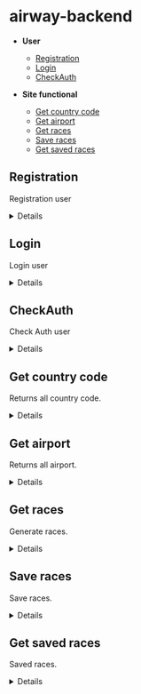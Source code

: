 # airway-backend

- **User**
    - [Registration](https://github.com/top-aleksei/airway-backend#registration)
    - [Login](https://github.com/top-aleksei/airway-backend#login)
    - [CheckAuth](https://github.com/top-aleksei/airway-backend#check-auth)

- **Site functional**
    - [Get country code](https://github.com/top-aleksei/airway-backend#get-country-code)
    - [Get airport](https://github.com/top-aleksei/airway-backend#get-airport)
    - [Get races](https://github.com/top-aleksei/airway-backend#get-races)
    - [Save races](https://github.com/top-aleksei/airway-backend#save-races)
    - [Get saved races](https://github.com/top-aleksei/airway-backend#get-saved-races)




**Registration**
----
Registration user

<details>

* **URL**

    /auth/registration

* **Method:**

    `POST`

* **Headers:**

'Content-Type': 'application/json'

*  **URL Params**

    None

* **Query Params**

    None

* **Data Params**
  ```json
      {
      "firstName": "John",
      "lastName": "Doe",
      "email": "johndoe@example.com",
      "password": "password123",
      "dateBirth": "1990-01-01",
      "sex": "male",
      "countryCode": "US",
      "phoneNumber": "1234567890",
      "citizenship": "American"
      }
  ```
* **Success Response:**

  * **Code:** 200 OK <br />
    **Content:** 
    ```json
        {"message":"Registration complete"}
    ```
 
* **Error Response:**

    {message: `Registration error`}
      
    or

**Code:** 409 conflict <br />

    {message: `This email is already exists`}
  
* **Notes:**

    None

</details>



**Login**
----
Login user

<details>

* **URL**

    /auth/login

* **Method:**

    `POST`

* **Headers:**

'Content-Type': 'application/json'

*  **URL Params**

    None

* **Query Params**

    None

* **Data Params**
  ```json
      {
      "email": "johndoe@example.com",
      "password": "password123",
      }
  ```
* **Success Response:**

  * **Code:** 200 OK <br />
    **Content:** 
    ```json
        {
          "token": "eyJhbGciOiJIUzI1NiIsInR5cCI6IkpXVCJ9.eyJpZCI6IjY0NDk5MzEzYjhlY2MyODQ5MTExMGU0OSIsImlhdCI6MTY4MjY2MTg5OSwiZXhwIjoxNjgyNzQ4Mjk5fQ.Pz6nSo4yO3mqxV1yWVa8-odqnTQASouZ4PA7Hivj8sI",
          "userId": "64499313b8ecc28491110e49",
          "userProfile": {
              "firstName": "John",
              "lastName": "Doe",
              "email": "johndoe@example.com",
              "dateBirth": "Mon Jan 01 1990 01:00:00 GMT+0100 (Central European Standard Time)",
              "sex": "male",
              "countryCode": "US",
              "phoneNumber": 1234567890,
              "citizenship": "American"
          }
        }
    ```
 
* **Error Response:**

    {message: `User johndoa@example.com not found`}
      
    or
  
    {message: `Password not valid`}
      
    or
  
    {message: `Login error`}
  
* **Notes:**

    None

</details>


**CheckAuth**
----
Check Auth user

<details>

* **URL**

    /auth/check-auth

* **Method:**

    `GET`

* **Headers:**

'Content-Type': 'application/json'
  
'Authorization': 'Bearer eyJhbGciOiJIUzI1NiIsInR5cCI6IkpXVCJ9.eyJpZCI6IjY0NDk5MzEzYjhlY2MyODQ5MTExMGU0OSIsImlhdCI6MTY4MjY2MTY1NCwiZXhwIjoxNjgyNzQ4MDU0fQ.-CdxY4BSsBx32BIcb7RiIjOXZGueamNbKj2rnBY10pc'

*  **URL Params**

    None

* **Query Params**

        "id":"jsdhfbcseh7yy32dLKJ"

        example: ?id=dfsdfsjljflksd345n34jkwjhf

* **Data Params**

    None

* **Success Response:**

  * **Code:** 200 OK <br />
    **Content:** 
    ```json
    {
      "firstName": "John",
      "lastName": "Doe",
      "email": "johndoe@example.com",
      "dateBirth": "Mon Jan 01 1990 01:00:00 GMT+0100 (Central European Standard Time)",
      "sex": "male",
      "countryCode": "US",
      "phoneNumber": 1234567890,
      "citizenship": "American"
    }
    ```
 
* **Error Response:**

    {message: `You are not authorized to perform this operation`}
      
    or
  
    {message: `User not found`}
     
    or
  
    {message: `Check auth error`}


  
* **Notes:**

    None

</details>



**Get country code**
----
Returns all country code.

<details>

* **URL**

    /country-codes

* **Method:**

    `GET`

* **Headers:**

'Content-Type': 'application/json'

*  **URL Params**

    None

* **Query Params**

    

* **Data Params**

    None

* **Success Response:**

  * **Code:** 200 OK <br />
    **Content:** 
    ```json
        [   
          {
            "country": "Australia",
            "code": "+61",
            "phoneDigits": 8
            },
            {
            "country": "Austria",
            "code": "+43",
            "phoneDigits": 11
            },
            {
            "country": "Azerbaijan",
            "code": "+994",
            "phoneDigits": 9
            },  
        ]
    ```
 
* **Error Response:**

    {message: `Get all country codes error`}
  
* **Notes:**

    None

</details>


**Get airport**
----
Returns all airport.

<details>

* **URL**

    /airports

* **Method:**

    `GET`

* **Headers:**

'Content-Type': 'application/json'

*  **URL Params**

    None

* **Query Params**

    None

* **Data Params**

    None

* **Success Response:**

  * **Code:** 200 OK <br />
    **Content:** 
    ```json
        [
          {
            "code": "AMS",
            "name": "Amsterdam Airport Schiphol",
            "city": "Amsterdam",
            "country": "Netherlands"
            },
            {
            "code": "CDG",
            "name": "Paris-Charles de Gaulle Airport",
            "city": "Paris",
            "country": "France"
          },
        ]
    ```
 
* **Error Response:**

    {message: `Get all airports error`}
  
* **Notes:**

    None

</details>


**Get races**
----
Generate races.

<details>

* **URL**

    /races

* **Method:**

    `GET`

* **Headers:**

'Content-Type': 'application/json'

*  **URL Params**

    None

* **Query Params**

    "departureAirportCode":"string"
      
     "arrivalAirportCode":"string" 
       
     "departureDate":"string"
       
     "returnDate":"string";
       
     "roundTrip":"number"; (0 or 1)
       
     "countAdult":"number";
       
     "countChildren":"number";
       
     "countInfant":"number";
       
     "amountFlights":"number";
       

     example /races?departureAirportCode=WAW&arrivalAirportCode=DUB&departureDate=2023-04-27T00:00:00.000Z&returnDate=2023-04-28T00:00:00.000Z&roundTrip=1&countAdult=2&countChildren=3&countInfant=2&amountFlights=1

* **Data Params**

    None

* **Success Response:**

  * **Code:** 200 OK <br />
    **Content:** 
    ```json
        {
            "departureAirportCode": "WAW",
            "arrivalAirportCode": "DUB",
            "departureDate": "2023-05-27T00:00:00.000Z",
            "returnDate": "2023-05-31T00:00:00.000Z",
            "roundTrip": 1,
            "routes": [
                {
                    "departureDate": "2023-05-27T00:00:00.000Z",
                    "departureAirportCode": "WAW",
                    "arrivalAirportCode": "DUB",
                    "flights": [
                        {
                            "departureAirportCode": "WAW",
                            "departureDateTime": "2023-05-27T08:30:00.000Z",
                            "arrivalAirportCode": "DUB",
                            "arrivalDateTime": "2023-05-27T09:50:00.000Z",
                            "numberRace": "NH4847",
                            "seatNumbers": [
                                "40f",
                                "41f",
                                "42f",
                                "43f",
                                "44f"
                            ],
                            "freeSeats": 8,
                            "flightTime": 140
                        }
                    ],
                    "ticketsCost": {
                        "adult": {
                            "totalCost": "162.15",
                            "fare": "105.40",
                            "tax": "56.75"
                        },
                        "children": {
                            "totalCost": "126.48",
                            "fare": "69.56",
                            "tax": "56.91"
                        },
                        "infant": {
                            "totalCost": "51.89",
                            "fare": "45.66",
                            "tax": "6.23"
                        }
                    }
                },
                {
                    "departureDate": "2023-05-31T00:00:00.000Z",
                    "departureAirportCode": "DUB",
                    "arrivalAirportCode": "WAW",
                    "flights": [
                        {
                            "departureAirportCode": "DUB",
                            "departureDateTime": "2023-05-31T05:20:00.000Z",
                            "arrivalAirportCode": "WAW",
                            "arrivalDateTime": "2023-05-31T08:40:00.000Z",
                            "numberRace": "AA8749",
                            "seatNumbers": [
                                "34c",
                                "35c",
                                "36c",
                                "37c",
                                "38c"
                            ],
                            "freeSeats": 7,
                            "flightTime": 140
                        }
                    ],
                    "ticketsCost": {
                        "adult": {
                            "totalCost": "153.34",
                            "fare": "99.67",
                            "tax": "53.67"
                        },
                        "children": {
                            "totalCost": "119.61",
                            "fare": "65.78",
                            "tax": "53.82"
                        },
                        "infant": {
                            "totalCost": "49.07",
                            "fare": "43.18",
                            "tax": "5.89"
                        }
                    }
                }
            ]
        }
    ```
 

   for flights the distance of which is more than 3000 kilometers

     
     ```json
        {
            "departureAirportCode": "MEX",
            "arrivalAirportCode": "DUB",
            "departureDate": "2023-05-27T00:00:00.000Z",
            "returnDate": "2023-05-31T00:00:00.000Z",
            "roundTrip": 1,
            "routes": [
                {
                    "departureDate": "2023-05-27T00:00:00.000Z",
                    "departureAirportCode": "MEX",
                    "arrivalAirportCode": "DUB",
                    "flights": [
                        {
                            "departureAirportCode": "MEX",
                            "departureDateTime": "2023-05-27T04:40:00.000Z",
                            "arrivalAirportCode": "YVR",
                            "arrivalDateTime": "2023-05-27T08:40:00.000Z",
                            "numberRace": "UA4446",
                            "seatNumbers": [
                                "13e",
                                "14e",
                                "15e",
                                "16e",
                                "17e"
                            ],
                            "freeSeats": 5,
                            "flightTime": 300
                        },
                        {
                            "departureAirportCode": "YVR",
                            "departureDateTime": "2023-05-27T10:00:00.000Z",
                            "arrivalAirportCode": "DUB",
                            "arrivalDateTime": "2023-05-28T03:00:00.000Z",
                            "numberRace": "DL4052",
                            "seatNumbers": [
                                "19c",
                                "20c",
                                "21c",
                                "22c",
                                "23c"
                            ],
                            "freeSeats": 6,
                            "flightTime": 540
                        }
                    ],
                    "ticketsCost": {
                        "adult": {
                            "totalCost": "836.97",
                            "fare": "544.03",
                            "tax": "292.94"
                        },
                        "children": {
                            "totalCost": "652.84",
                            "fare": "359.06",
                            "tax": "293.78"
                        },
                        "infant": {
                            "totalCost": "267.83",
                            "fare": "235.69",
                            "tax": "32.14"
                        }
                    }
                },
                {
                    "departureDate": "2023-05-31T00:00:00.000Z",
                    "departureAirportCode": "DUB",
                    "arrivalAirportCode": "MEX",
                    "flights": [
                        {
                            "departureAirportCode": "DUB",
                            "departureDateTime": "2023-05-31T07:40:00.000Z",
                            "arrivalAirportCode": "YVR",
                            "arrivalDateTime": "2023-05-31T04:40:00.000Z",
                            "numberRace": "NH250",
                            "seatNumbers": [
                                "11e",
                                "12e",
                                "13e",
                                "14e",
                                "15e"
                            ],
                            "freeSeats": 13,
                            "flightTime": 300
                        },
                        {
                            "departureAirportCode": "YVR",
                            "departureDateTime": "2023-05-31T07:10:00.000Z",
                            "arrivalAirportCode": "MEX",
                            "arrivalDateTime": "2023-05-31T17:10:00.000Z",
                            "numberRace": "UA2438",
                            "seatNumbers": [
                                "23f",
                                "24f",
                                "25f",
                                "26f",
                                "27f"
                            ],
                            "freeSeats": 6,
                            "flightTime": 540
                        }
                    ],
                    "ticketsCost": {
                        "adult": {
                            "totalCost": "867.18",
                            "fare": "563.67",
                            "tax": "303.51"
                        },
                        "children": {
                            "totalCost": "676.40",
                            "fare": "372.02",
                            "tax": "304.38"
                        },
                        "infant": {
                            "totalCost": "277.50",
                            "fare": "244.20",
                            "tax": "33.30"
                        }
                    }
                }
            ]
        }
    ```
* **Error Response:**

    {message: `Get races error`}
  
* **Notes:**

    None

</details>




  **Save races**
----
Save races.

<details>

* **URL**

    /save-race

* **Method:**

    `POST`

* **Headers:**

'Content-Type': 'application/json'
  
'Authorization': 'Bearer eyJhbGciOiJIUzI1NiIsInR5cCI6IkpXVCJ9.eyJpZCI6IjY0NDk5MzEzYjhlY2MyODQ5MTExMGU0OSIsImlhdCI6MTY4MjY2MTY1NCwiZXhwIjoxNjgyNzQ4MDU0fQ.-CdxY4BSsBx32BIcb7RiIjOXZGueamNbKj2rnBY10pc'

*  **URL Params**

    None

* **Query Params**

    None

* **Data Params**

    ```json
        {
                "departureAirportCode": "BCN",
                "departureAirportName": "Barcelona-El Prat Airport",
                "departureAirportCity": "Barcelona",
                "departureAirportCountry": "Spain",
                "timeZoneDepartureAirport": 2,
                "arrivalAirportCode": "DUB",
                "arrivalAirportName": "Dublin Airport",
                "arrivalAirportCity": "Dublin",
                "arrivalAirportCountry": "Ireland",
                "timeZoneArrivalAirport": 1,
                "connectingAirport": null,
                "races": [
                    {
                        "departureDateTime": "2023-05-05T04:10:00.000Z",
                        "arrivalDateTime": "2023-05-05T05:00:00.000Z",
                        "seatNumbers": [
                            "28b",
                            "29b",
                            "30b",
                            "31b",
                            "32b"
                        ],
                        "freeSeats": 14,
                        "flightTime": 110,
                        "ticketsCost": {
                            "adult": {
                                "totalCost": "131.51",
                                "fare": "85.48",
                                "tax": "46.03"
                            },
                            "children": {
                                "totalCost": "102.58",
                                "fare": "56.42",
                                "tax": "46.16"
                            },
                            "infant": {
                                "totalCost": "42.08",
                                "fare": "37.03",
                                "tax": "5.05"
                            }
                        },
                        "numberRace": "AF1854"
                    }
                ],
                "returnRaces": {
                    "flights": [
                        [
                            {
                                "departureDateTime": "2023-05-28T16:20:00.000Z",
                                "arrivalDateTime": "2023-05-28T19:10:00.000Z",
                                "seatNumbers": [
                                    "25e",
                                    "26e",
                                    "27e",
                                    "28e",
                                    "29e"
                                ],
                                "freeSeats": 8,
                                "flightTime": 110,
                                "ticketsCost": {
                                    "adult": {
                                        "totalCost": "124.09",
                                        "fare": "80.66",
                                        "tax": "43.43"
                                    },
                                    "children": {
                                        "totalCost": "96.79",
                                        "fare": "53.23",
                                        "tax": "43.56"
                                    },
                                    "infant": {
                                        "totalCost": "39.71",
                                        "fare": "34.94",
                                        "tax": "4.77"
                                    }
                                },
                                "numberRace": "SQ8750"
                            }
                        ]
                    ]
                },
        "passengers": [
            {
            "firstName": "Max",
            "lastName": "Smith",
            "dateBirth": "212.232.23",
            "sex": "male",
            "needAssistance": true ,
            "baggage": "23 kg",
            "type": "Children",
            },
            {
            "firstName": "John",
            "lastName": "Smith",
            "dateBirth": "212.232.23",
            "sex": "male",
            "needAssistance": true ,
            "baggage": "23 kg",
            "type": "Children",
            }
        ],
        "contactDetails": {
            "countryCode": "+34 Austria",
            "phoneNumber": 34534690934,
            "email": "email@email.com"
        },
        "userId": "dfsdfsjljflksd345n34jkwjhf"
    }

    ```

      or

     ```json
     {     
        "departureAirportCode": "BCN",
       "departureAirportName": "Barcelona-El Prat Airport",
       "departureAirportCity": "Barcelona",
       "departureAirportCountry": "Spain",
       "timeZoneDepartureAirport": 2,
       "arrivalAirportCode": "DEL",
       "arrivalAirportName": "Indira Gandhi International Airport",
       "arrivalAirportCity": "Delhi",
       "arrivalAirportCountry": "India",
       "timeZoneArrivalAirport": 5,
       "connectingAirport": {
           "code": "OSL",
           "name": "Oslo Airport, Gardermoen",
           "city": "Oslo",
           "country": "Norway",
           "timezone": 2
       },
       "races": [
           {
               "ticketsCost": {
                   "adult": {
                       "totalCost": "671.74",
                       "fare": "436.63",
                       "tax": "235.11"
                   },
                   "children": {
                       "totalCost": "523.96",
                       "fare": "288.18",
                       "tax": "235.78"
                   },
                   "infant": {
                       "totalCost": "214.96",
                       "fare": "189.16",
                       "tax": "25.79"
                   }
               },
               "transitRaces": [
                   {
                       "departureDateTime": "2023-05-05T12:40:00.000Z",
                       "arrivalDateTime": "2023-05-05T15:20:00.000Z",
                       "seatNumbers": [
                           "30d",
                           "31d",
                           "32d",
                           "33d",
                           "34d"
                       ],
                       "freeSeats": 13,
                       "numberRace": "AF6926",
                       "flightTime": 160
                   },
                   {
                       "departureDateTime": "2023-05-05T17:50:00.000Z",
                       "arrivalDateTime": "2023-05-06T04:20:00.000Z",
                       "seatNumbers": [
                           "11b",
                           "12b",
                           "13b",
                           "14b",
                           "15b"
                       ],
                       "freeSeats": 12,
                       "numberRace": "LH1015",
                       "flightTime": 450
                   }
               ]
           }
       ],
       "returnRaces": {
           "flights": [
               [
                   {
                       "ticketsCost": {
                           "adult": {
                               "totalCost": "673.84",
                               "fare": "438.00",
                               "tax": "235.84"
                           },
                           "children": {
                               "totalCost": "525.60",
                               "fare": "289.08",
                               "tax": "236.52"
                           },
                           "infant": {
                               "totalCost": "215.63",
                               "fare": "189.75",
                               "tax": "25.88"
                           }
                       },
                       "transitRaces": [
                           {
                               "departureDateTime": "2023-05-28T17:10:00.000Z",
                               "arrivalDateTime": "2023-05-28T16:50:00.000Z",
                               "seatNumbers": [
                                   "27f",
                                   "28f",
                                   "29f",
                                   "30f",
                                   "31f"
                               ],
                               "freeSeats": 13,
                               "numberRace": "AF1146",
                               "flightTime": 160
                           },
                           {
                               "departureDateTime": "2023-05-28T19:20:00.000Z",
                               "arrivalDateTime": "2023-05-29T02:50:00.000Z",
                               "seatNumbers": [
                                   "7e",
                                   "8e",
                                   "9e",
                                   "10e",
                                   "11e"
                               ],
                               "freeSeats": 7,
                               "numberRace": "NH452",
                               "flightTime": 450
                           }
                       ]
                   }
               ]
           ]
       },
        "passengers": [
            {
            "firstName": "Max",
            "lastName": "Smith",
            "dateBirth": "212.232.23",
            "sex": "male",
            "needAssistance": true ,
            "baggage": "23 kg",
            "type": "Children",
            },
            {
            "firstName": "John",
            "lastName": "Smith",
            "dateBirth": "212.232.23",
            "sex": "male",
            "needAssistance": true ,
            "baggage": "23 kg",
            "type": "Children",
            }
        ],
        "contactDetails": {
            "countryCode": "+34 Austria",
            "phoneNumber": 34534690934,
            "email": "email@email.com"
        },
        "userId": "dfsdfsjljflksd345n34jkwjhf"
    }
     ```

* **Success Response:**

  * **Code:** 200 OK <br />
    **Content:** 
    ```json
       {"message": "Data saved successfully."}
    ```
* **Error Response:**
  
    if not verified
       
    {message: You are not authorized to perform this operation}

    or 
  
    {"message": "Saved error"}
  
* **Notes:**

    None

</details>



  **Get saved races**
----
Saved races.

<details>

* **URL**

    /get-saved-race

* **Method:**

    `GET`

* **Headers:**

'Content-Type': 'application/json'
  
'Authorization': 'Bearer eyJhbGciOiJIUzI1NiIsInR5cCI6IkpXVCJ9.eyJpZCI6IjY0NDk5MzEzYjhlY2MyODQ5MTExMGU0OSIsImlhdCI6MTY4MjY2MTY1NCwiZXhwIjoxNjgyNzQ4MDU0fQ.-CdxY4BSsBx32BIcb7RiIjOXZGueamNbKj2rnBY10pc'

*  **URL Params**

    None

* **Query Params**

    id: userID

    example: ?id=dfsdfsjljflksd345n34jkwjhf

* **Data Params**

    None

* **Success Response:**

  * **Code:** 200 OK <br />
    **Content:** 
    ```json
       [
        {
            "connectingAirport": {
                "code": "OSL",
                "name": "Oslo Airport, Gardermoen",
                "city": "Oslo",
                "country": "Norway",
                "timezone": 2
            },
            "returnRaces": {
                "flights": [
                    [
                        {
                            "ticketsCost": {
                                "adult": {
                                    "totalCost": "673.84",
                                    "fare": "438.00",
                                    "tax": "235.84"
                                },
                                "children": {
                                    "totalCost": "525.60",
                                    "fare": "289.08",
                                    "tax": "236.52"
                                },
                                "infant": {
                                    "totalCost": "215.63",
                                    "fare": "189.75",
                                    "tax": "25.88"
                                }
                            },
                            "transitRaces": [
                                {
                                    "departureDateTime": "2023-05-28T17:10:00.000Z",
                                    "arrivalDateTime": "2023-05-28T16:50:00.000Z",
                                    "seatNumbers": [
                                        "27f",
                                        "28f",
                                        "29f",
                                        "30f",
                                        "31f"
                                    ],
                                    "freeSeats": 13,
                                    "numberRace": "AF1146",
                                    "flightTime": 160,
                                    "_id": "644f8241b0782e408ba68a7b"
                                },
                                {
                                    "departureDateTime": "2023-05-28T19:20:00.000Z",
                                    "arrivalDateTime": "2023-05-29T02:50:00.000Z",
                                    "seatNumbers": [
                                        "7e",
                                        "8e",
                                        "9e",
                                        "10e",
                                        "11e"
                                    ],
                                    "freeSeats": 7,
                                    "numberRace": "NH452",
                                    "flightTime": 450,
                                    "_id": "644f8241b0782e408ba68a7c"
                                }
                            ],
                            "_id": "644f8241b0782e408ba68a7a"
                        }
                    ]
                ]
            },
            "contactDetails": {
                "countryCode": "+34 Austria",
                "phoneNumber": 34534690934,
                "email": "email@email.com"
            },
            "_id": "644f8241b0782e408ba68a76",
            "departureAirportCode": "BCN",
            "departureAirportName": "Barcelona-El Prat Airport",
            "departureAirportCity": "Barcelona",
            "departureAirportCountry": "Spain",
            "timeZoneDepartureAirport": 2,
            "arrivalAirportCode": "DEL",
            "arrivalAirportName": "Indira Gandhi International Airport",
            "arrivalAirportCity": "Delhi",
            "arrivalAirportCountry": "India",
            "timeZoneArrivalAirport": 5,
            "races": [
                {
                    "ticketsCost": {
                        "adult": {
                            "totalCost": "671.74",
                            "fare": "436.63",
                            "tax": "235.11"
                        },
                        "children": {
                            "totalCost": "523.96",
                            "fare": "288.18",
                            "tax": "235.78"
                        },
                        "infant": {
                            "totalCost": "214.96",
                            "fare": "189.16",
                            "tax": "25.79"
                        }
                    },
                    "transitRaces": [
                        {
                            "departureDateTime": "2023-05-05T12:40:00.000Z",
                            "arrivalDateTime": "2023-05-05T15:20:00.000Z",
                            "seatNumbers": [
                                "30d",
                                "31d",
                                "32d",
                                "33d",
                                "34d"
                            ],
                            "freeSeats": 13,
                            "numberRace": "AF6926",
                            "flightTime": 160,
                            "_id": "644f8241b0782e408ba68a78"
                        },
                        {
                            "departureDateTime": "2023-05-05T17:50:00.000Z",
                            "arrivalDateTime": "2023-05-06T04:20:00.000Z",
                            "seatNumbers": [
                                "11b",
                                "12b",
                                "13b",
                                "14b",
                                "15b"
                            ],
                            "freeSeats": 12,
                            "numberRace": "LH1015",
                            "flightTime": 450,
                            "_id": "644f8241b0782e408ba68a79"
                        }
                    ],
                    "_id": "644f8241b0782e408ba68a77"
                }
            ],
            "passengers": [
                {
                    "firstName": "Max",
                    "lastName": "Smith",
                    "dateBirth": "212.232.23",
                    "sex": "male",
                    "needAssistance": true,
                    "baggage": "23 kg",
                    "type": "Children",
                    "_id": "644f8241b0782e408ba68a7d"
                },
                {
                    "firstName": "John",
                    "lastName": "Smith",
                    "dateBirth": "212.232.23",
                    "sex": "male",
                    "needAssistance": true,
                    "baggage": "23 kg",
                    "type": "Children",
                    "_id": "644f8241b0782e408ba68a7e"
                }
            ],
            "userId": "dfsdfsjljflksd345n34jkwjhf",
            "__v": 0
        },
        {
            "returnRaces": {
                "flights": [
                    [
                        {
                            "ticketsCost": {
                                "adult": {
                                    "totalCost": "124.09",
                                    "fare": "80.66",
                                    "tax": "43.43"
                                },
                                "children": {
                                    "totalCost": "96.79",
                                    "fare": "53.23",
                                    "tax": "43.56"
                                },
                                "infant": {
                                    "totalCost": "39.71",
                                    "fare": "34.94",
                                    "tax": "4.77"
                                }
                            },
                            "departureDateTime": "2023-05-28T16:20:00.000Z",
                            "arrivalDateTime": "2023-05-28T19:10:00.000Z",
                            "seatNumbers": [
                                "25e",
                                "26e",
                                "27e",
                                "28e",
                                "29e"
                            ],
                            "freeSeats": 8,
                            "flightTime": 110,
                            "numberRace": "SQ8750",
                            "_id": "644f859e7e94eb411d14b3fa"
                        }
                    ]
                ]
            },
            "contactDetails": {
                "countryCode": "+34 Austria",
                "phoneNumber": 34534690934,
                "email": "email@email.com"
            },
            "_id": "644f859e7e94eb411d14b3f8",
            "departureAirportCode": "BCN",
            "departureAirportName": "Barcelona-El Prat Airport",
            "departureAirportCity": "Barcelona",
            "departureAirportCountry": "Spain",
            "timeZoneDepartureAirport": 2,
            "arrivalAirportCode": "DUB",
            "arrivalAirportName": "Dublin Airport",
            "arrivalAirportCity": "Dublin",
            "arrivalAirportCountry": "Ireland",
            "timeZoneArrivalAirport": 1,
            "connectingAirport": null,
            "races": [
                {
                    "ticketsCost": {
                        "adult": {
                            "totalCost": "131.51",
                            "fare": "85.48",
                            "tax": "46.03"
                        },
                        "children": {
                            "totalCost": "102.58",
                            "fare": "56.42",
                            "tax": "46.16"
                        },
                        "infant": {
                            "totalCost": "42.08",
                            "fare": "37.03",
                            "tax": "5.05"
                        }
                    },
                    "departureDateTime": "2023-05-05T04:10:00.000Z",
                    "arrivalDateTime": "2023-05-05T05:00:00.000Z",
                    "seatNumbers": [
                        "28b",
                        "29b",
                        "30b",
                        "31b",
                        "32b"
                    ],
                    "freeSeats": 14,
                    "flightTime": 110,
                    "numberRace": "AF1854",
                    "_id": "644f859e7e94eb411d14b3f9"
                }
            ],
            "passengers": [
                {
                    "firstName": "Max",
                    "lastName": "Smith",
                    "dateBirth": "212.232.23",
                    "sex": "male",
                    "needAssistance": true,
                    "baggage": "23 kg",
                    "type": "Children",
                    "_id": "644f859e7e94eb411d14b3fb"
                },
                {
                    "firstName": "John",
                    "lastName": "Smith",
                    "dateBirth": "212.232.23",
                    "sex": "male",
                    "needAssistance": true,
                    "baggage": "23 kg",
                    "type": "Children",
                    "_id": "644f859e7e94eb411d14b3fc"
                }
            ],
            "userId": "dfsdfsjljflksd345n34jkwjhf",
            "__v": 0
        }
    ]
    ```
* **Error Response:**
  
    if not verified
       
    {message: You are not authorized to perform this operation}

    or 
  
    {"message": "Get races error"}
  
* **Notes:**

    None

</details>